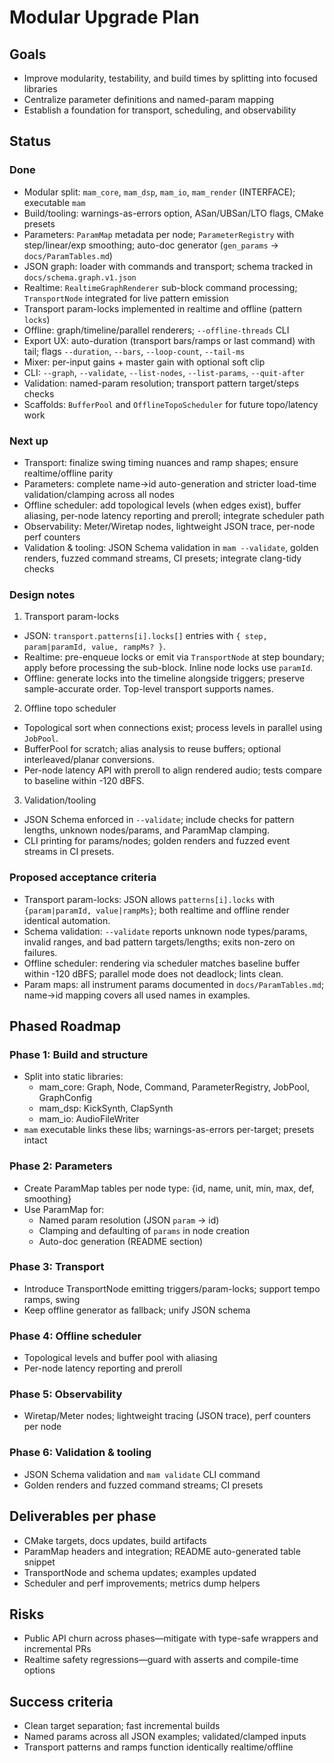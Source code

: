 # Modular Upgrade Plan

## Goals
- Improve modularity, testability, and build times by splitting into focused libraries
- Centralize parameter definitions and named-param mapping
- Establish a foundation for transport, scheduling, and observability

## Status

### Done
- Modular split: `mam_core`, `mam_dsp`, `mam_io`, `mam_render` (INTERFACE); executable `mam`
- Build/tooling: warnings-as-errors option, ASan/UBSan/LTO flags, CMake presets
- Parameters: `ParamMap` metadata per node; `ParameterRegistry` with step/linear/exp smoothing; auto-doc generator (`gen_params` → `docs/ParamTables.md`)
- JSON graph: loader with commands and transport; schema tracked in `docs/schema.graph.v1.json`
- Realtime: `RealtimeGraphRenderer` sub-block command processing; `TransportNode` integrated for live pattern emission
- Transport param-locks implemented in realtime and offline (pattern `locks`)
- Offline: graph/timeline/parallel renderers; `--offline-threads` CLI
- Export UX: auto-duration (transport bars/ramps or last command) with tail; flags `--duration`, `--bars`, `--loop-count`, `--tail-ms`
- Mixer: per-input gains + master gain with optional soft clip
- CLI: `--graph`, `--validate`, `--list-nodes`, `--list-params`, `--quit-after`
- Validation: named-param resolution; transport pattern target/steps checks
- Scaffolds: `BufferPool` and `OfflineTopoScheduler` for future topo/latency work

### Next up
- Transport: finalize swing timing nuances and ramp shapes; ensure realtime/offline parity
- Parameters: complete name→id auto-generation and stricter load-time validation/clamping across all nodes
- Offline scheduler: add topological levels (when edges exist), buffer aliasing, per-node latency reporting and preroll; integrate scheduler path
- Observability: Meter/Wiretap nodes, lightweight JSON trace, per-node perf counters
- Validation & tooling: JSON Schema validation in `mam --validate`, golden renders, fuzzed command streams, CI presets; integrate clang-tidy checks

### Design notes

1) Transport param-locks
- JSON: `transport.patterns[i].locks[]` entries with `{ step, param|paramId, value, rampMs? }`.
- Realtime: pre-enqueue locks or emit via `TransportNode` at step boundary; apply before processing the sub-block. Inline node locks use `paramId`.
- Offline: generate locks into the timeline alongside triggers; preserve sample-accurate order. Top-level transport supports names.

2) Offline topo scheduler
- Topological sort when connections exist; process levels in parallel using `JobPool`.
- BufferPool for scratch; alias analysis to reuse buffers; optional interleaved/planar conversions.
- Per-node latency API with preroll to align rendered audio; tests compare to baseline within -120 dBFS.

3) Validation/tooling
- JSON Schema enforced in `--validate`; include checks for pattern lengths, unknown nodes/params, and ParamMap clamping.
- CLI printing for params/nodes; golden renders and fuzzed event streams in CI presets.

### Proposed acceptance criteria
- Transport param-locks: JSON allows `patterns[i].locks` with `{param|paramId, value|rampMs}`; both realtime and offline render identical automation.
- Schema validation: `--validate` reports unknown node types/params, invalid ranges, and bad pattern targets/lengths; exits non-zero on failures.
- Offline scheduler: rendering via scheduler matches baseline buffer within -120 dBFS; parallel mode does not deadlock; lints clean.
- Param maps: all instrument params documented in `docs/ParamTables.md`; name→id mapping covers all used names in examples.

## Phased Roadmap

### Phase 1: Build and structure
- Split into static libraries:
  - mam_core: Graph, Node, Command, ParameterRegistry, JobPool, GraphConfig
  - mam_dsp: KickSynth, ClapSynth
  - mam_io: AudioFileWriter
- `mam` executable links these libs; warnings-as-errors per-target; presets intact

### Phase 2: Parameters
- Create ParamMap tables per node type: {id, name, unit, min, max, def, smoothing}
- Use ParamMap for:
  - Named param resolution (JSON `param` → id)
  - Clamping and defaulting of `params` in node creation
  - Auto-doc generation (README section)

### Phase 3: Transport
- Introduce TransportNode emitting triggers/param-locks; support tempo ramps, swing
- Keep offline generator as fallback; unify JSON schema

### Phase 4: Offline scheduler
- Topological levels and buffer pool with aliasing
- Per-node latency reporting and preroll

### Phase 5: Observability
- Wiretap/Meter nodes; lightweight tracing (JSON trace), perf counters per node

### Phase 6: Validation & tooling
- JSON Schema validation and `mam validate` CLI command
- Golden renders and fuzzed command streams; CI presets

## Deliverables per phase
- CMake targets, docs updates, build artifacts
- ParamMap headers and integration; README auto-generated table snippet
- TransportNode and schema updates; examples updated
- Scheduler and perf improvements; metrics dump helpers

## Risks
- Public API churn across phases—mitigate with type-safe wrappers and incremental PRs
- Realtime safety regressions—guard with asserts and compile-time options

## Success criteria
- Clean target separation; fast incremental builds
- Named params across all JSON examples; validated/clamped inputs
- Transport patterns and ramps function identically realtime/offline
